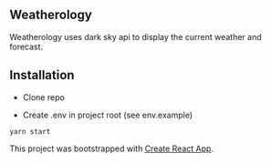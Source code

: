 ## Weatherology

Weatherology uses dark sky api to display the current weather and forecast. 

## Installation

- Clone repo

- Create .env in project root (see env.example)

```
yarn start
```

This project was bootstrapped with [Create React App](https://github.com/facebook/create-react-app).